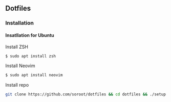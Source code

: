 ## Dotfiles

### Installation

#### Insatllation for Ubuntu

Install ZSH
```bash
$ sudo apt install zsh
```

Install Neovim
```bash
$ sudo apt install neovim
```

Install repo
```bash
git clone https://github.com/soroot/dotfiles && cd dotfiles && ./setup.sh
```

